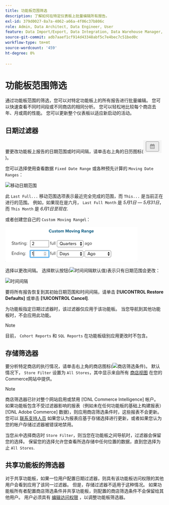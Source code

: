 ```yaml
---
title: 功能板范围筛选
description: 了解如何在特定仪表板上批量编辑所有报告。
exl-id: 379d0027-8a7a-4062-a66a-4f06c37b806c
role: Admin, Data Architect, Data Engineer, User
feature: Data Import/Export, Data Integration, Data Warehouse Manager, Commerce Tables
source-git-commit: adb7aaef1cf914d43348abf5c7e4bec7c51bed0c
workflow-type: tm+mt
source-wordcount: '459'
ht-degree: 0%

---
```


# 功能板范围筛选

通过功能板范围的筛选，您可以对特定功能板上的所有报告进行批量编辑。 您可以快速查看不同时间段或不同商店的相同分析。 您可以轻松地比较每个商店去年、月或周的性能。 您可以更新整个仪表板以适应新启动的活动。

## 日期过滤器

要更改功能板上报告的日期范围或时间间隔，请单击右上角的日历图标(![日历](../../assets/calendar-button.png))。

您可以选择使用查看数据 `Fixed Date Range` 或各种预先计算的 `Moving Date Ranges`：

![移动日期范围](../../assets/moving_date_ranges.png)

此 `Last Full...` 移动范围选项表示最近完全完成的范围，而 `This...` 是当前正在进行的范围。 例如，如果现在是六月， `Last Full Month` 是 _5月1日 — 5月31日_，而 `This Month` 是 _6月1日至现在_.

或者创建您自己的 `Custom Moving Range`\：

![自定义移动范围](../../assets/custom-moving-range.png)

选择以更改间隔。 选择默认按钮(![时间间隔默认值](../../assets/time_interval_default.png))表示只有日期范围会更改：

![时间间隔](../../assets/time_interval.png)

要将所有报告恢复到其初始日期范围和时间间隔，请单击 **[!UICONTROL Restore Defaults]** 或单击 **[!UICONTROL Cancel]**.

为功能板指定日期过滤器时，该过滤器仅应用于该功能板。 当您导航到其他功能板时，不会应用此功能。

>[!NOTE]
>
>目前， `Cohort Reports` 和 `SQL Reports` 在功能板级别应用更改时不包含。

## 存储筛选器

要分析特定商店的执行情况，请单击右上角的商店图标(![商店筛选条件](../../assets/store-filter.png))。 默认情况下， `Store Filter` 设置为 `All Stores`，其中显示来自所有 [商店视图](https://experienceleague.adobe.com/docs/commerce-admin/stores-sales/site-store/store-views.html) 在您的Commerce网站中提供。

>[!NOTE]
>
>商店筛选器已针对整个网站启用或禁用 [!DNL Commerce Intelligence] 帐户。 如果功能板包含不受过滤器影响的报表（例如未在任何功能板的基础上构建报表） [!DNL Adobe Commerce] 数据)，则应用商店筛选条件时，这些报表不会更新。 您可以 [联系支持人员](https://experienceleague.adobe.com/docs/commerce-knowledge-base/kb/troubleshooting/miscellaneous/mbi-service-policies.html) 如果您认为报表应基于存储选择进行更新，或者如果您认为您的帐户存储过滤器被错误地禁用。

当您从中选择商店时 `Store Filter`，则当您在功能板之间导航时，过滤器会保留您的选择。 保留您的选择允许您查看所选存储中任何位置的数据，直到您选择为止 `All Stores`.

## 共享功能板的筛选器

对于共享功能板，如果一位用户配置日期过滤器，则具有该功能板访问权限的其他用户会看到应用了该同一过滤器。 但是，存储过滤器不适用于这种情况。 如果功能板所有者配置商店筛选条件并共享功能板，则配置的商店筛选条件不会保留给其他用户。 用户必须具有 [编辑访问权限](../../data-user/dashboards/share-dashboard-with-users.md) ，以调整功能板筛选器。
